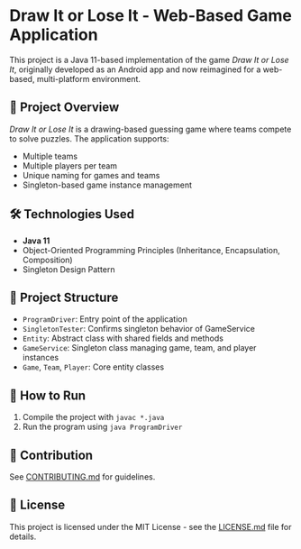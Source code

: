 # Draw It or Lose It - Web-Based Game Application

This project is a Java 11-based implementation of the game _Draw It or Lose It_, originally developed as an Android app and now reimagined for a web-based, multi-platform environment.

## 🧩 Project Overview

_Draw It or Lose It_ is a drawing-based guessing game where teams compete to solve puzzles. The application supports:

- Multiple teams
- Multiple players per team
- Unique naming for games and teams
- Singleton-based game instance management

## 🛠️ Technologies Used

- **Java 11**
- Object-Oriented Programming Principles (Inheritance, Encapsulation, Composition)
- Singleton Design Pattern

## 📁 Project Structure

- `ProgramDriver`: Entry point of the application
- `SingletonTester`: Confirms singleton behavior of GameService
- `Entity`: Abstract class with shared fields and methods
- `GameService`: Singleton class managing game, team, and player instances
- `Game`, `Team`, `Player`: Core entity classes

## 🚀 How to Run

1. Compile the project with `javac *.java`
2. Run the program using `java ProgramDriver`

## 🤝 Contribution

See [CONTRIBUTING.md](CONTRIBUTING.md) for guidelines.

## 📝 License

This project is licensed under the MIT License - see the [LICENSE.md](LICENSE.md) file for details.
